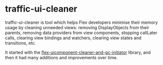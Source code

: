 traffic-ui-cleaner
==================

traffic-ui-cleaner is tool which helps Flex developers minimise their memory usage by cleaning unneeded views: removing DisplayObjects from their parents, removing data providers from view components, stopping callLater calls, clearing view bindings and watchers, clearing view states and transitions, etc.

It started with the [flex-uicomponent-cleaner-and-gc-initiator](https://code.google.com/p/flex-uicomponent-cleaner-and-gc-initiator/) library, and then it had many additions and improvements over time.